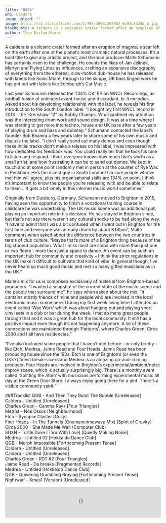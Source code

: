 ```yaml
---
title: "0086"
who: Caldera
image_upload: ""
image: https://c1.staticflickr.com/1/785/40961258042_6e92c8b24d_b.jpg
blockquote: A caldera is a volcanic crater formed after an eruption of magma; a scar left on the earth after one of the planet’s most dramatic natural processes. It’s a bold title to give any artistic project, and German producer Malte Schumann has certainly risen to the challenge. He counts the likes of Jan Jelinek, Martyn and Flying Lotus as influences, crafting an expansive discography of everything from the ethereal, slow-motion dub-house he has released with labels like Sonic Moiré, through to the skippy, UK bass tinged work he has put out with labels like Edinburgh’s Cut Music.
author: Theo Darton-Moore
---
```

A caldera is a volcanic crater formed after an eruption of magma; a scar left on the earth after one of the planet’s most dramatic natural processes. It’s a bold title to give any artistic project, and German producer Malte Schumann has certainly risen to the challenge. He counts the likes of Jan Jelinek, Martyn and Flying Lotus as influences, crafting an expansive discography of everything from the ethereal, slow-motion dub-house he has released with labels like Sonic Moiré, through to the skippy, UK bass tinged work he has put out with labels like Edinburgh’s Cut Music.

Last year Schumann released the ‘134% OK’ EP on WNCL Recordings, an oddball fusion of unhinged avant-house and discordant, lo-fi melodics. Asked about his developing relationship with the label, he reveals his first introduction to the South London label: “I bought my first WNCL record in 2013 - the ‘Krenshaw’ 12” by Bobby Champs. What grabbed my attention was the interesting drum work and sound design. It was at a time where I was starting to get more into techno, house and UK bass after a few years of playing drum and bass and dubstep.” Schumann contacted the label’s founder Bob Bhamra a few years later to share some of his own music and discuss the label. “I don’t really send out many demos and even though these initial tracks didn’t make a release on his label, I was impressed with how dedicated his feedback was. You could really tell that he took his time to listen and respond. I think everyone knows how much that’s worth as a small artist, and how frustrating it can be to send out demos. We kept in touch and at some point randomly met in person at the counter of Rye Wax in Peckham. He’s the nicest guy in South London! I’m sure people who’ve met him will agree, plus his organisational skills are 134% on point. I think it’s important to know the people you’re releasing with and be able to relate to them… It gets a bit lonely in this internet music world sometimes!”

Originally from Duisburg, Germany, Schumann moved to Brighton in 2015, having seen the opportunity to finish a vocational training course in childcare he was undertaking. The UK music scene was an additional pull, playing an important role in his decision. He has stayed in Brighton since, but that’s not say there weren’t any cultural shocks to be had along the way. “I have to admit that I was a bit confused when I went out in Brighton for the first time and everyone was already drunk by about 8.00pm”, Malte comments when asked about the difference between the two countries in terms of club culture. “Maybe that’s more of a Brighton thing because of the big student population. What I miss most are clubs with more than just one or two floors - more than just a space to dance. An event can be such an important hub for community and creativity – I think the strict regulations in the UK make it difficult to cultivate that kind of vibe. In general though, I’ve never heard so much good music and met so many gifted musicians as in the UK.”

Malte’s mix for us is comprised exclusively of material from Brighton-based producers. “I wanted a snapshot of the current state of the music scene and the people that surround me”, he says when asked about the mix. “It contains mostly friends of mine and people who are involved in the local electronic music scene here. During my first week living here I attended an event called ‘Wax Work’ which was about hanging out and playing short vinyl sets in a club or bar during the week. I met so many great people through that and it was a great hub for the local community. It still has a positive impact even though it’s not happening anymore. A lot of these connections are maintained through ‘Patterns’, where Charles Green, Circa 2000 and I all have residencies.”

“I’ve also included some people that I haven’t met before – or only briefly – like Etch, Medrea, Jaime Read and Four Heads. Jaime Read has been producing house since the ’90s, Etch is one of Brighton’s (or even the UK’s?) finest break-slicers and Medrea is an amazing up-and-coming producer. Four Heads are involved in Brighton’s experimental/ambient/noise improv scene, which is actually surprisingly big. There is a monthly event called ‘Splitting the Atom’ with musicians performing experimental music all day at the Green Door Store. I always enjoy going there for a pint. There’s a visible community spirit.”

###Tracklist
QGB - And Then They Burst The Bubble [Unreleased] <br>
Caldera - Untitled [Unreleased] <br>
Charles Green - Gamma Rays [Four Triangles] <br>
Metrist - Nos Ossos [Neighbourhood] <br>
Etch - Synapse Cluster [Gully] <br>
Four Heads - In The Tunnels (Onemancrimewave Mix) [Spirit of Gravity] <br>
Circa 2000 - She Made Me Wait (Computer Club) <br>
SDXN - Turtle Dove (Thru With Love) [Quietly Making Noise] <br>
Medrea - Untitled 02 [Hokkaido Dance Club] <br>
QGB - Morph Impossible [Forthcoming Present Tense] <br>
Caldera - Untitled [Unreleased] <br>
Caldera - Untitled [Unreleased] <br>
Charles Green -  RDT #2 [Four Triangles] <br>
Jaime Read - Da breaks [Fragmented Records] <br>
Medrea - Untitled [Hokkaido Dance Club] <br>
QGB - Quivering Grumbling Braying [Forthcoming Present Tense] <br>
Nightwaif - Xmas1 (Version) [Unreleased] <br>

<iframe width="100%" height="100" src="https://www.mixcloud.com/widget/iframe/?feed=%2Fstraylandings%2F0086-caldera%2F" frameborder="0" ></iframe>

